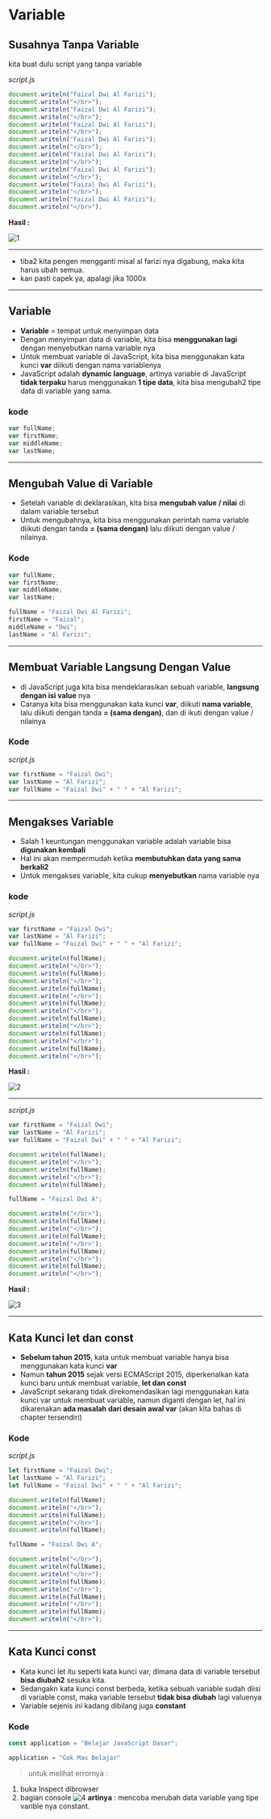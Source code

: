 # Variable

## Susahnya Tanpa Variable

kita buat dulu script yang tanpa variable

*script.js*

```js
document.writeln("Faizal Dwi Al Farizi");
document.writeln("</br>");
document.writeln("Faizal Dwi Al Farizi");
document.writeln("</br>");
document.writeln("Faizal Dwi Al Farizi");
document.writeln("</br>");
document.writeln("Faizal Dwi Al Farizi");
document.writeln("</br>");
document.writeln("Faizal Dwi Al Farizi");
document.writeln("</br>");
document.writeln("Faizal Dwi Al Farizi");
document.writeln("</br>");
document.writeln("Faizal Dwi Al Farizi");
document.writeln("</br>");
document.writeln("Faizal Dwi Al Farizi");
document.writeln("</br>");
```

**Hasil :**

![1](../assets/img/7/1.png)

---

- tiba2 kita pengen mengganti misal al farizi nya digabung, maka kita harus ubah semua.
- kan pasti capek ya, apalagi jika 1000x

---

## Variable

- **Variable** = tempat untuk menyimpan data
- Dengan menyimpan data di variable, kita bisa **menggunakan lagi** dengan menyebutkan nama variable nya
- Untuk membuat variable di JavaScript, kita bisa menggunakan kata kunci **var** diikuti dengan nama variablenya
- JavaScript adalah **dynamic language**, artinya variable di JavaScript **tidak terpaku** harus menggunakan **1 tipe data**, kita bisa mengubah2 tipe data di variable yang sama.

### kode

```js
var fullName;
var firstName;
var middleName;
var lastName;
```

---

## Mengubah Value di Variable

- Setelah variable di deklarasikan, kita bisa **mengubah value / nilai** di dalam variable tersebut
- Untuk mengubahnya, kita bisa menggunakan perintah nama variable diikuti dengan tanda **= (sama dengan)** lalu diikuti dengan value / nilainya.

### Kode

```js
var fullName;
var firstName;
var middleName;
var lastName;

fullName = "Faizal Dwi Al Farizi";
firstName = "Faizal";
middleName = "Dwi";
lastName = "Al Farizi";
```

---

## Membuat Variable Langsung Dengan Value

- di JavaScript juga kita bisa mendeklarasikan sebuah variable, **langsung dengan isi value** nya
- Caranya kita bisa menggunakan kata kunci **var**, diikuti **nama variable**, lalu diikuti dengan tanda **= (sama dengan)**, dan di ikuti dengan value / nilainya

### Kode

*script.js*

```js
var firstName = "Faizal Dwi";
var lastName = "Al Farizi";
var fullName = "Faizal Dwi" + " " + "Al Farizi";
```

---

## Mengakses Variable

- Salah 1 keuntungan menggunakan variable adalah variable bisa **digunakan kembali**
- Hal ini akan mempermudah ketika **membutuhkan data yang sama berkali2**
- Untuk mengakses variable, kita cukup **menyebutkan** nama variable nya

### kode

*script.js*

```js
var firstName = "Faizal Dwi";
var lastName = "Al Farizi";
var fullName = "Faizal Dwi" + " " + "Al Farizi";

document.writeln(fullName);
document.writeln("</br>");
document.writeln(fullName);
document.writeln("</br>");
document.writeln(fullName);
document.writeln("</br>");
document.writeln(fullName);
document.writeln("</br>");
document.writeln(fullName);
document.writeln("</br>");
document.writeln(fullName);
document.writeln("</br>");
document.writeln(fullName);
document.writeln("</br>");
```

**Hasil :**

![2](../assets/img/7/2.png)

---

*script.js*

```js
var firstName = "Faizal Dwi";
var lastName = "Al Farizi";
var fullName = "Faizal Dwi" + " " + "Al Farizi";

document.writeln(fullName);
document.writeln("</br>");
document.writeln(fullName);
document.writeln("</br>");
document.writeln(fullName);

fullName = "Faizal Dwi A";

document.writeln("</br>");
document.writeln(fullName);
document.writeln("</br>");
document.writeln(fullName);
document.writeln("</br>");
document.writeln(fullName);
document.writeln("</br>");
document.writeln(fullName);
document.writeln("</br>");
```

**Hasil :**

![3](../assets/img/7/3.png)

---

## Kata Kunci let dan const

- **Sebelum tahun 2015**, kata untuk membuat variable hanya bisa menggunakan kata kunci **var**
- Namun **tahun 2015** sejak versi ECMAScript 2015, diperkenalkan kata kunci baru untuk membuat variable, **let dan const**
- JavaScript sekarang tidak direkomendasikan lagi menggunakan kata kunci var untuk membuat variable, namun diganti dengan let, hal ini dikarenakan **ada masalah dari desain awal var** (akan kita bahas di chapter tersendiri)

### Kode

*script.js*

```js
let firstName = "Faizal Dwi";
let lastName = "Al Farizi";
let fullName = "Faizal Dwi" + " " + "Al Farizi";

document.writeln(fullName);
document.writeln("</br>");
document.writeln(fullName);
document.writeln("</br>");
document.writeln(fullName);

fullName = "Faizal Dwi A";

document.writeln("</br>");
document.writeln(fullName);
document.writeln("</br>");
document.writeln(fullName);
document.writeln("</br>");
document.writeln(fullName);
document.writeln("</br>");
document.writeln(fullName);
document.writeln("</br>");
```

---

## Kata Kunci const

- Kata kunci let itu seperti kata kunci var, dimana data di variable tersebut **bisa diubah2** sesuka kita.
- Sedangakn kata kunci const berbeda, ketika sebuah variable sudah diisi di variable const, maka variable tersebut **tidak bisa diubah** lagi valuenya
- Variable sejenis ini kadang dibilang juga **constant**

### Kode

```js
const application = "Belajar JavaScript Dasar";

application = "Gak Mau Belajar"
```

> untuk melihat errornya : 
1. buka Inspect dibrowser
2. bagian console
![4](../assets/img/7/4.png)
    **artinya** : mencoba merubah data variable yang tipe varible nya constant.


